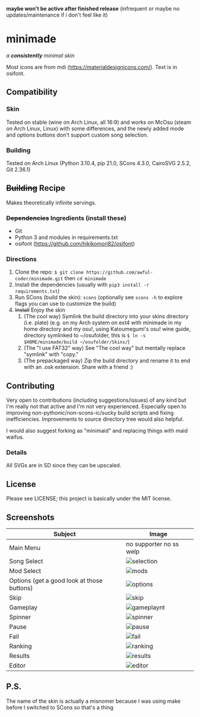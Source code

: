 **maybe won't be active after finished release** (infrequent or maybe no updates/maintenance if i don't feel like it)
# minimade
*a **consistently** minimal skin*

Most icons are from mdi (https://materialdesignicons.com/).
Text is in osifont.

## Compatibility
### Skin
Tested on stable (wine on Arch Linux, all 16:9) and works on McOsu (steam on Arch Linux, Linux) with some differences, and the newly added mode and options buttons don't support custom song selection.

### Building
Tested on Arch Linux (Python 3.10.4, pip 21.0, SCons 4.3.0, CairoSVG 2.5.2, Git 2.36.1)

## ~~Building~~ Recipe
Makes theoretically infinite servings.
### ~~Dependencies~~ Ingredients (install these)
 - Git
 - Python 3 and modules in requirements.txt
 - osifont (https://github.com/hikikomori82/osifont)

### Directions
 1. Clone the repo: `$ git clone https://github.com/awful-coder/minimade.git` then `cd minimade`
 2. Install the dependencies (usually with `pip3 install -r requirements.txt`)
 3. Run SCons (build the skin): `scons` (optionally see `scons -h` to explore flags you can use to customize the build)
 4. ~~Install~~ Enjoy the skin
    1. (The cool way) Symlink the build directory into your skins directory (i.e. plate)
    (e.g. on my Arch system on ext4 with minimade in my home directory and my osu!, using Katoumegumi's osu! wine guide, directory symlinked to ~/osufolder, this is `$ ln -s $HOME/minimade/build ~/osufolder/Skins/`)
    2. (The "I use FAT32" way) See "The cool way" but mentally replace "symlink" with "copy."
    2. (The prepackaged way) Zip the build directory and rename it to end with an .osk extension. Share with a friend :)

## Contributing
Very open to contributions (including suggestions/issues) of any kind but I'm really not that active and I'm not very experienced.
Especially open to improving non-pythonic/non-scons-ic/sucky build scripts and fixing inefficiencies.
Improvements to source directory tree would also helpful.

I would also suggest forking as "minimaid" and replacing things with maid waifus.

### Details
All SVGs are in SD since they can be upscaled.

## License
Please see LICENSE; this project is basically under the MIT license.

## Screenshots
| Subject | Image |
| --- | --- |
| Main Menu | no supporter no ss welp |
| Song Select | ![selection](https://user-images.githubusercontent.com/62647827/174412433-09d9d51f-451c-424a-8a49-caef6beafb66.png) |
| Mod Select | ![mods](https://user-images.githubusercontent.com/62647827/174412962-36acca33-91df-4cea-9ecd-35c78e9e91f1.png) |
| Options (get a good look at those buttons) | ![options](https://user-images.githubusercontent.com/62647827/174412778-80bfc51a-8ce4-4708-b20b-b61593e7aff1.png) |
| Skip | ![skip](https://user-images.githubusercontent.com/62647827/174412978-e4fc916d-06fe-4174-82e1-89bb39424162.png) |
| Gameplay | ![gameplaynt](https://user-images.githubusercontent.com/62647827/174412310-a6df81bb-e9a2-4cf6-86d8-10a52cebd335.png) |
| Spinner | ![spinner](https://user-images.githubusercontent.com/62647827/174412885-9060fdce-9432-42ea-a733-75bb88bcdf79.png) |
| Pause | ![pause](https://user-images.githubusercontent.com/62647827/174415542-382e4eca-b7e3-424b-b35b-c4fde75b0715.png) |
| Fail | ![fail](https://user-images.githubusercontent.com/62647827/174415572-25641710-31a8-4bbe-8ccb-179970298310.png)|
| Ranking | ![ranking](https://user-images.githubusercontent.com/62647827/174413050-370d8d01-6773-4ac9-981f-4f94f57c66d4.png)
| Results | ![results](https://user-images.githubusercontent.com/62647827/174412920-b72d0900-06ac-41f2-8e52-b6256615906e.png) |
| Editor | ![editor](https://user-images.githubusercontent.com/62647827/174412934-327af37d-f292-4761-b30b-95daf8b70620.png) |

## P.S.
The name of the skin is actually a misnomer because I was using make before I switched to SCons so that's a thing
